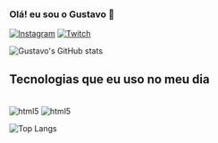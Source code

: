 ### Olá! eu sou o Gustavo 👋


[![Instagram](https://img.shields.io/badge/Instagram-E4405F?style=for-the-badge&logo=instagram&logoColor=white)](https://www.instagram.com/guzitos.10ml/)
[![Twitch](https://img.shields.io/badge/Twitch-9146FF?style=for-the-badge&logo=twitch&logoColor=white)](https://www.twitch.tv/guuhzxn)


![Gustavo's GitHub stats](https://github-readme-stats.vercel.app/api?username=Guzitos&show_icons=true&theme=dracula)

## Tecnologias que eu uso no meu dia

<div style= "display: inline_block"><br/>
    <img align="center" alt="html5" src="https://img.shields.io/badge/C%2B%2B-00599C?style=for-the-badge&logo=c%2B%2B&logoColor=white" />
     <img align="center" alt="html5" src="https://img.shields.io/badge/C%23-239120?style=for-the-badge&logo=c-sharp&logoColor=white" />
</div>



![Top Langs](https://github-readme-stats.vercel.app/api/top-langs/?username=Guzitos&layout=compact)

